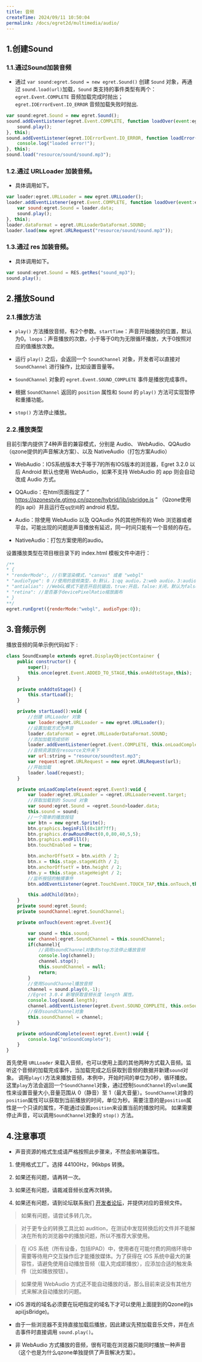 ```yaml
---
title: 音频
createTime: 2024/09/11 10:50:04
permalink: /docs/egret2d/multimedia/audio/
---
```


## 1.创建Sound
### 1.1.通过Sound加装音频

* 通过 ```var sound:egret.Sound = new egret.Sound()``` 创建 `Sound` 对象，再通过 ```sound.load(url)```加载，`Sound` 类支持的事件类型有两个：`egret.Event.COMPLETE` 音频加载完成时抛出；`egret.IOErrorEvent.IO_ERROR` 音频加载失败时抛出.

```javascript
var sound:egret.Sound = new egret.Sound();
sound.addEventListener(egret.Event.COMPLETE, function loadOver(event:egret.Event) {
    sound.play();
}, this);
sound.addEventListener(egret.IOErrorEvent.IO_ERROR, function loadError(event:egret.IOErrorEvent) {
    console.log("loaded error!");
}, this);
sound.load("resource/sound/sound.mp3");
```

### 1.2.通过 URLLoader 加装音频。

* 具体调用如下。
```javascript
var loader:egret.URLLoader = new egret.URLLoader();
loader.addEventListener(egret.Event.COMPLETE, function loadOver(event:egret.Event) {
    var sound:egret.Sound = loader.data;
    sound.play();
}, this);
loader.dataFormat = egret.URLLoaderDataFormat.SOUND;
loader.load(new egret.URLRequest("resource/sound/sound.mp3"));
```
### 1.3.通过 res 加装音频。

* 具体调用如下。
```javascript
var sound:egret.Sound = RES.getRes("sound_mp3");
sound.play();
```     
## 2.播放Sound

### 2.1.播放方法

* `play()` 方法播放音频，有2个参数。`startTime`：声音开始播放的位置，默认为0。`loops`：声音播放的次数，小于等于0均为无限循环播放，大于0按照对应的值播放次数。

* 运行 `play()` 之后，会返回一个 `SoundChannel` 对象，开发者可以直接对 `SoundChannel` 进行操作，比如设置音量等。

* `SoundChannel` 对象的 `egret.Event.SOUND_COMPLETE` 事件是播放完成事件。

* 根据 `SoundChannel` 返回的 `position` 属性和 `Sound` 的 `play()` 方法可实现暂停和重播功能。

* `stop()` 方法停止播放。

### 2.2.播放类型

目前引擎内提供了4种声音的兼容模式，分别是 Audio、 WebAudio、QQAudio（qzone提供的声音解决方案）、以及 NativeAudio（打包方案Audio）


* WebAudio：IOS系统版本大于等于7的所有IOS版本的浏览器，Egret 3.2.0 以后 Android 默认也使用 WebAudio，如果不支持 WebAudio 的 app 则会自动改成 Audio 方式。

* QQAudio：在html页面指定了 “ https://qzonestyle.gtimg.cn/qzone/hybrid/lib/jsbridge.js ” （Qzone使用的js api）并且运行在`qq空间`的 android 机型。

* Audio：除使用 WebAudio 以及 QQAudio 外的其他所有的 Web 浏览器或者平台。可能出现的问题是声音播放有延迟，同一时间只能有一个音频的存在。

* NativeAudio：打包方案使用的audio。


设置播放类型在项目根目录下的 index.html 模板文件中进行： 

```javascript
/**
* {
* "renderMode":, //引擎渲染模式，"canvas" 或者 "webgl"
* "audioType": 0 //使用的音频类型，0:默认，1:qq audio，2:web audio，3:audio
* "antialias": //WebGL模式下是否开启抗锯齿，true:开启，false:关闭，默认为false
* "retina": //是否基于devicePixelRatio缩放画布
* }
**/
egret.runEgret({renderMode:"webgl", audioType:0});
```

## 3.音频示例

播放音频的简单示例代码如下 :

```javascript
class SoundExample extends egret.DisplayObjectContainer {
    public constructor() {
        super();
        this.once(egret.Event.ADDED_TO_STAGE,this.onAddtoStage,this);
    }

    private onAddtoStage() {
        this.startLoad();
    }

    private startLoad():void {
        //创建 URLLoader 对象
        var loader:egret.URLLoader = new egret.URLLoader();
        //设置加载方式为声音
        loader.dataFormat = egret.URLLoaderDataFormat.SOUND;
        //添加加载完成侦听
        loader.addEventListener(egret.Event.COMPLETE, this.onLoadComplete, this);
		//音频资源放在resource文件夹下
        var url:string = "resource/soundtest.mp3";
        var request:egret.URLRequest = new egret.URLRequest(url);
        //开始加载
        loader.load(request);
    }

    private onLoadComplete(event:egret.Event):void {
        var loader:egret.URLLoader = <egret.URLLoader>event.target;
        //获取加载到的 Sound 对象
        var sound:egret.Sound = <egret.Sound>loader.data;
        this.sound = sound;
        //一个简单的播放按钮
        var btn = new egret.Sprite();
        btn.graphics.beginFill(0x18f7ff);
        btn.graphics.drawRoundRect(0,0,80,40,5,5);
        btn.graphics.endFill();
        btn.touchEnabled = true;

        btn.anchorOffsetX = btn.width / 2;
        btn.x = this.stage.stageWidth / 2;
        btn.anchorOffsetY = btn.height / 2;
        btn.y = this.stage.stageHeight / 2;
        //监听按钮的触摸事件
        btn.addEventListener(egret.TouchEvent.TOUCH_TAP,this.onTouch,this);

        this.addChild(btn);
    }
    private sound:egret.Sound;
    private soundChannel:egret.SoundChannel;

    private onTouch(event:egret.Event){

        var sound = this.sound;
        var channel:egret.SoundChannel = this.soundChannel;
        if(channel){
            //调用soundChannel对象的stop方法停止播放音频
            console.log(channel);
            channel.stop();
            this.soundChannel = null;
            return;
        }
        //使用SoundChannel播放音频
        channel = sound.play(0,-1);
        //Egret 3.0.4 新增获取音频长度 length 属性。
        console.log(sound.length);
        channel.addEventListener(egret.Event.SOUND_COMPLETE, this.onSoundComplete, this);
        //保存soundChannel对象
        this.soundChannel = channel;
    }

    private onSoundComplete(event:egret.Event):void {
        console.log("onSoundComplete");
    }
}
```

首先使用 `URLLoader` 来载入音频，也可以使用上面的其他两种方式载入音频。监听这个音频的加载完成事件，当加载完成之后获取到音频的数据并新建`sound`对象。
调用`play()`方法来播放音频，本例中，开始时间的单位为0秒，循环播放。
这里`play`方法会返回一个`SoundChannel`对象，通过控制`SoundChannel`的`volume`属性来设置音量大小,音量范围从 0（静音）至 1（最大音量）。`SoundChannel`对象的`position`属性可以获取到当前播放的时间，单位为秒。需要注意的是`position`属性是一个只读的属性，不能通过设置`position`来设置当前的播放时间。
如果需要停止声音，可以调用`SoundChannel`对象的 `stop()` 方法。


## 4.注意事项

* 声音资源的格式生成请严格按照此步骤来，不然会影响兼容性。

1. 使用格式工厂。选择 44100Hz，96kbps 转换。

2. 如果还有问题，请再转一次。

3. 如果还有问题，请裁减音频长度再次转换。

4. 如果还有问题，请到论坛联系我们 [开发者论坛](http://bbs.egret.com/portal.php)，并提供对应的音频文件。

> 如果有问题，请尝试多转几次。
 
> 对于更专业的转换工具比如 audition，在测试中发现转换后的文件并不能解决在所有的浏览器中的播放问题，所以不推荐大家使用。

> 在 iOS 系统（所有设备，包括IPAD）中，使用者在可能付费的网络环境中需要等待用户交互操作后才能播放媒体。为了获得在 iOS 系统中最大的兼容性，请避免使用自动播放音频（载入完成即播放），应添加合适的触发条件（比如播放按钮）。

> 如果使用 WebAudio 方式还不能自动播放的话，那么目前来说没有其他方式来解决自动播放的问题。

* iOS 游戏的域名必须要在玩吧指定的域名下才可以使用上面提到的Qzone的js api(jsBridge)。

* 由于一些浏览器不支持直接加载后播放，因此建议先预加载音乐文件，并在点击事件时直接调用 `sound.play()`。

* 非 WebAudio 方式播放的音频，很有可能在浏览器只能同时播放一种声音（这个也是为什么qzone单独提供了声音解决方案）。
